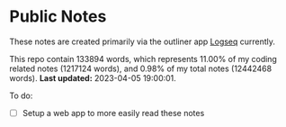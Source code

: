 # Public Notes

These notes are created primarily via the outliner app [Logseq](https://github.com/logseq/logseq) currently.

This repo contain 133894 words, which represents 11.00% of my coding related notes (1217124 words), and 0.98% of my total notes (12442468 words). **Last updated:** 2023-04-05 19:00:01. 

To do:

- [ ] Setup a web app to more easily read these notes
